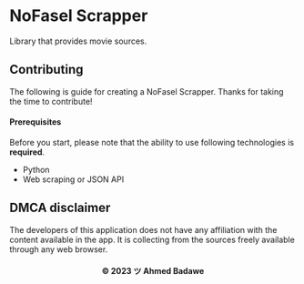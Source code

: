 # NoFasel Scrapper

Library that provides movie sources.

## Contributing

The following is guide for creating a NoFasel Scrapper. Thanks for taking the time to contribute!

#### Prerequisites

Before you start, please note that the ability to use following technologies is **required**.

- Python
- Web scraping or JSON API

## DMCA disclaimer

The developers of this application does not have any affiliation with the content available in the app. It is collecting
from the sources freely available through any web browser.

<h4 align='center'>© 2023 ツ Ahmed Badawe</h4>
